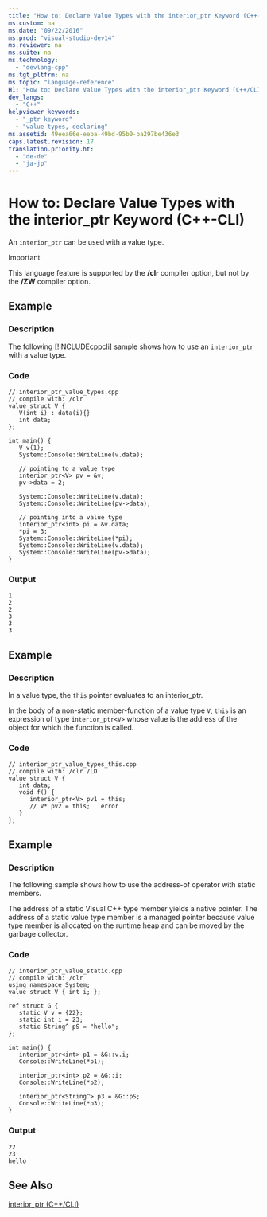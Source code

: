 ```yaml
---
title: "How to: Declare Value Types with the interior_ptr Keyword (C++-CLI)"
ms.custom: na
ms.date: "09/22/2016"
ms.prod: "visual-studio-dev14"
ms.reviewer: na
ms.suite: na
ms.technology: 
  - "devlang-cpp"
ms.tgt_pltfrm: na
ms.topic: "language-reference"
H1: "How to: Declare Value Types with the interior_ptr Keyword (C++/CLI)"
dev_langs: 
  - "C++"
helpviewer_keywords: 
  - "_ptr keyword"
  - "value types, declaring"
ms.assetid: 49eea66e-eeba-49bd-95b0-ba297be436e3
caps.latest.revision: 17
translation.priority.ht: 
  - "de-de"
  - "ja-jp"
---
```

# How to: Declare Value Types with the interior_ptr Keyword (C++-CLI)
An `interior_ptr` can be used with a value type.  
  
> [!IMPORTANT]
>  This language feature is supported by the **/clr** compiler option, but not by the **/ZW** compiler option.  
  
## Example  
  
### Description  
 The following [!INCLUDE[cppcli](../VS_csharp/includes/cppcli_md.md)] sample shows how to use an `interior_ptr` with a value type.  
  
### Code  
  
```  
// interior_ptr_value_types.cpp  
// compile with: /clr  
value struct V {  
   V(int i) : data(i){}  
   int data;  
};  
  
int main() {  
   V v(1);  
   System::Console::WriteLine(v.data);  
  
   // pointing to a value type  
   interior_ptr<V> pv = &v;  
   pv->data = 2;  
  
   System::Console::WriteLine(v.data);  
   System::Console::WriteLine(pv->data);  
  
   // pointing into a value type  
   interior_ptr<int> pi = &v.data;  
   *pi = 3;  
   System::Console::WriteLine(*pi);  
   System::Console::WriteLine(v.data);  
   System::Console::WriteLine(pv->data);  
}  
```  
  
### Output  
  
```  
1  
2  
2  
3  
3  
3  
```  
  
## Example  
  
### Description  
 In a value type, the `this` pointer evaluates to an interior_ptr.  
  
 In the body of a non-static member-function of a value type `V`, `this` is an expression of type `interior_ptr<V>` whose value is the address of the object for which the function is called.  
  
### Code  
  
```  
// interior_ptr_value_types_this.cpp  
// compile with: /clr /LD  
value struct V {  
   int data;  
   void f() {  
      interior_ptr<V> pv1 = this;  
      // V* pv2 = this;   error  
   }  
};  
```  
  
## Example  
  
### Description  
 The following sample shows how to use the address-of operator with static members.  
  
 The address of a static Visual C++ type member yields a native pointer.  The address of a static value type member is a managed pointer because value type member is allocated on the runtime heap and can be moved by the garbage collector.  
  
### Code  
  
```  
// interior_ptr_value_static.cpp  
// compile with: /clr  
using namespace System;  
value struct V { int i; };  
  
ref struct G {  
   static V v = {22};   
   static int i = 23;   
   static String^ pS = "hello";   
};  
  
int main() {  
   interior_ptr<int> p1 = &G::v.i;  
   Console::WriteLine(*p1);  
  
   interior_ptr<int> p2 = &G::i;  
   Console::WriteLine(*p2);  
  
   interior_ptr<String^> p3 = &G::pS;  
   Console::WriteLine(*p3);  
}  
```  
  
### Output  
  
```  
22  
23  
hello  
```  
  
## See Also  
 [interior_ptr (C++/CLI)](../VS_csharp/interior_ptr--c---cli-.md)